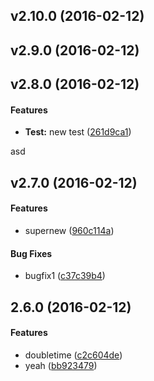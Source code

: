 <a name="v2.10.0"></a>
## v2.10.0 (2016-02-12)

<a name="v2.9.0"></a>
## v2.9.0 (2016-02-12)



<a name="v2.8.0"></a>
## v2.8.0 (2016-02-12)


#### Features

* **Test:**  new test ([261d9ca1](261d9ca1))



<a name="v2.7.0"></a>
asd
## v2.7.0 (2016-02-12)


#### Features

*   supernew ([960c114a](960c114a))

#### Bug Fixes

*   bugfix1 ([c37c39b4](c37c39b4))



<a name="2.6.0"></a>
## 2.6.0 (2016-02-12)


#### Features

*   doubletime ([c2c604de](c2c604de))
*   yeah ([bb923479](bb923479))




